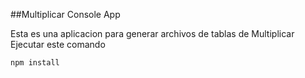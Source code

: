 

##Multiplicar Console App

Esta es una aplicacion para generar archivos de tablas
de Multiplicar
Ejecutar este comando

```
npm install
```